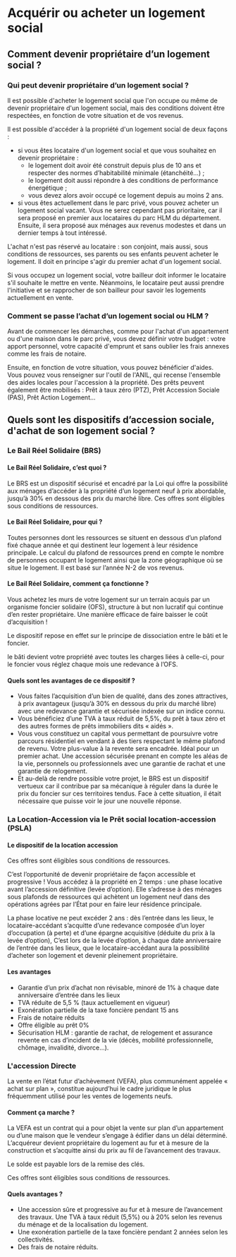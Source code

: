 # Acquérir ou acheter un logement social

## Comment devenir propriétaire d’un logement social ?

### Qui peut devenir propriétaire d’un logement social ?

Il est possible d'acheter le logement social que l'on occupe ou même de devenir propriétaire d'un logement social, mais des conditions doivent être respectées, en fonction de votre situation et de vos revenus.

Il est possible d'accéder à la propriété d'un logement social de deux façons :

- si vous êtes locataire d'un logement social et que vous souhaitez en devenir propriétaire :
  - le logement doit avoir été construit depuis plus de 10 ans et respecter des normes d’habitabilité minimale (étanchéité…) ;
  - le logement doit aussi répondre à des conditions de performance énergétique ;
  - vous devez alors avoir occupé ce logement depuis au moins 2 ans.
- si vous êtes actuellement dans le parc privé, vous pouvez acheter un logement social vacant. Vous ne serez cependant pas prioritaire, car il sera proposé en premier aux locataires du parc HLM du département. Ensuite, il sera proposé aux ménages aux revenus modestes et dans un dernier temps à tout intéressé.

L'achat n'est pas réservé au locataire : son conjoint, mais aussi, sous conditions de ressources, ses parents ou ses enfants peuvent acheter le logement. Il doit en principe s'agir du premier achat d'un logement social.

Si vous occupez un logement social, votre bailleur doit informer le locataire s'il souhaite le mettre en vente. Néanmoins, le locataire peut aussi prendre l'initiative et se rapprocher de son bailleur pour savoir les logements actuellement en vente.

### Comment se passe l’achat d’un logement social ou HLM ?

Avant de commencer les démarches, comme pour l'achat d'un appartement ou d'une maison dans le parc privé, vous devez définir votre budget : votre apport personnel, votre capacité d'emprunt et sans oublier les frais annexes comme les frais de notaire.

Ensuite, en fonction de votre situation, vous pouvez bénéficier d'aides. Vous pouvez vous renseigner sur l'outil de l'ANIL, qui recense l'ensemble des aides locales pour l'accession à la propriété. Des prêts peuvent également être mobilisés : Prêt à taux zéro (PTZ), Prêt Accession Sociale (PAS), Prêt Action Logement…

## Quels sont les dispositifs d’accession sociale, d'achat de son logement social ?

### Le Bail Réel Solidaire (BRS)

#### Le Bail Réel Solidaire, c’est quoi ?

Le BRS est un dispositif sécurisé et encadré par la Loi qui offre la possibilité aux ménages d’accéder à la propriété d’un logement neuf à prix abordable, jusqu’à 30% en dessous des prix du marché libre. Ces offres sont éligibles sous conditions de ressources.

#### Le Bail Réel Solidaire, pour qui ?

Toutes personnes dont les ressources se situent en dessous d’un plafond fixé chaque année et qui destinent leur logement à leur résidence principale. Le calcul du plafond de ressources prend en compte le nombre de personnes occupant le logement ainsi que la zone géographique où se situe le logement. Il est basé sur l’année N-2 de vos revenus.

#### Le Bail Réel Solidaire, comment ça fonctionne ?

Vous achetez les murs de votre logement sur un terrain acquis par un organisme foncier solidaire (OFS), structure à but non lucratif qui continue d’en rester propriétaire. Une manière efficace de faire baisser le coût d’acquisition !

Le dispositif repose en effet sur le principe de dissociation entre le bâti et le foncier.

le bâti devient votre propriété avec toutes les charges liées à celle-ci,
pour le foncier vous réglez chaque mois une redevance à l’OFS.

#### Quels sont les avantages de ce dispositif ?

- Vous faites l’acquisition d’un bien de qualité, dans des zones attractives, à prix avantageux (jusqu’à 30% en dessous du prix du marché libre) avec une redevance garantie et sécurisée indexée sur un indice connu.
- Vous bénéficiez d’une TVA à taux réduit de 5,5%, du prêt à taux zéro et des autres formes de prêts immobiliers dits « aidés ».
- Vous vous constituez un capital vous permettant de poursuivre votre parcours résidentiel en vendant à des tiers respectant le même plafond de revenu. Votre plus-value à la revente sera encadrée. Idéal pour un premier achat.
  Une accession sécurisée prenant en compte les aléas de la vie, personnels ou professionnels avec une garantie de rachat et une garantie de relogement.
- Et au-delà de rendre possible votre projet, le BRS est un dispositif vertueux car il contribue par sa mécanique à réguler dans la durée le prix du foncier sur ces territoires tendus. Face à cette situation, il était nécessaire que puisse voir le jour une nouvelle réponse.

### La Location-Accession via le Prêt social location-accession (PSLA)

#### Le dispositif de la location accession

Ces offres sont éligibles sous conditions de ressources.

C’est l’opportunité de devenir propriétaire de façon accessible et progressive ! Vous accédez à la propriété en 2 temps : une phase locative avant l’accession définitive (levée d’option). Elle s’adresse à des ménages sous plafonds de ressources qui achètent un logement neuf dans des opérations agrées par l’État pour en faire leur résidence principale.

La phase locative ne peut excéder 2 ans : dès l’entrée dans les lieux, le locataire-accédant s’acquitte d’une redevance composée d’un loyer d’occupation (à perte) et d’une épargne acquisitive (déduite du prix à la levée d’option), C’est lors de la levée d’option, à chaque date anniversaire de l’entrée dans les lieux, que le locataire-accédant aura la possibilité d’acheter son logement et devenir pleinement propriétaire.

#### Les avantages

- Garantie d’un prix d’achat non révisable, minoré de 1% à chaque date anniversaire d’entrée dans les lieux
- TVA réduite de 5,5 % (taux actuellement en vigueur)
- Exonération partielle de la taxe foncière pendant 15 ans
- Frais de notaire réduits
- Offre éligible au prêt 0%
- Sécurisation HLM : garantie de rachat, de relogement et assurance revente en cas d’incident de la vie (décès, mobilité professionnelle, chômage, invalidité, divorce…).

### L'accession Directe

La vente en l’état futur d’achèvement (VEFA), plus communément appelée « achat sur plan », constitue aujourd’hui le cadre juridique le plus fréquemment utilisé pour les ventes de logements neufs.

#### Comment ça marche ?

​La VEFA est un contrat qui a pour objet la vente sur plan d’un appartement ou d’une maison que le vendeur s’engage à édifier dans un délai déterminé. L’acquéreur devient propriétaire du logement au fur et à mesure de la construction et s’acquitte ainsi du prix au fil de l’avancement des travaux.

Le solde est payable lors de la remise des clés.

Ces offres sont éligibles sous conditions de ressources.

#### Quels avantages ?​

- Une accession sûre et progressive au fur et à mesure de l’avancement des travaux.
  Une TVA à taux réduit (5,5%) ou à 20% selon les revenus du ménage et de la localisation du logement.
- Une exonération partielle de la taxe foncière pendant 2 années selon les collectivités.
- Des frais de notaire réduits.
